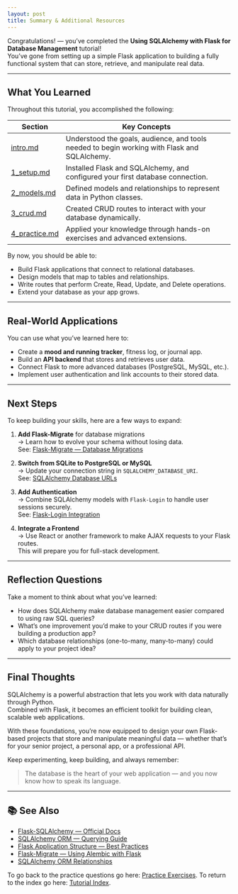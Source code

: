 ```yaml
---
layout: post
title: Summary & Additional Resources
---
```


Congratulations! — you’ve completed the **Using SQLAlchemy with Flask for Database Management** tutorial!  
You’ve gone from setting up a simple Flask application to building a fully functional system that can store, retrieve, and manipulate real data.

---

## What You Learned

Throughout this tutorial, you accomplished the following:

| Section | Key Concepts |
|----------|---------------|
| [intro.md](./intro.md) | Understood the goals, audience, and tools needed to begin working with Flask and SQLAlchemy. |
| [1_setup.md](./1_setup.md) | Installed Flask and SQLAlchemy, and configured your first database connection. |
| [2_models.md](./2_models.md) | Defined models and relationships to represent data in Python classes. |
| [3_crud.md](./3_crud.md) | Created CRUD routes to interact with your database dynamically. |
| [4_practice.md](./4_practice.md) | Applied your knowledge through hands-on exercises and advanced extensions. |

By now, you should be able to:
- Build Flask applications that connect to relational databases.  
- Design models that map to tables and relationships.  
- Write routes that perform Create, Read, Update, and Delete operations.  
- Extend your database as your app grows.  

---

## Real-World Applications

You can use what you’ve learned here to:
- Create a **mood and running tracker**, fitness log, or journal app.  
- Build an **API backend** that stores and retrieves user data.  
- Connect Flask to more advanced databases (PostgreSQL, MySQL, etc.).  
- Implement user authentication and link accounts to their stored data.  

---

## Next Steps

To keep building your skills, here are a few ways to expand:

1. **Add Flask-Migrate** for database migrations  
   → Learn how to evolve your schema without losing data.  
   See: [Flask-Migrate — Database Migrations](https://flask-migrate.readthedocs.io/en/latest/#usage)

2. **Switch from SQLite to PostgreSQL or MySQL**  
   → Update your connection string in `SQLALCHEMY_DATABASE_URI`.  
   See: [SQLAlchemy Database URLs](https://docs.sqlalchemy.org/en/20/core/engines.html#database-urls)

3. **Add Authentication**  
   → Combine SQLAlchemy models with `Flask-Login` to handle user sessions securely.  
   See: [Flask-Login Integration](https://flask-login.readthedocs.io/en/latest/#how-it-works)

4. **Integrate a Frontend**  
   → Use React or another framework to make AJAX requests to your Flask routes.  
   This will prepare you for full-stack development.

---

## Reflection Questions

Take a moment to think about what you’ve learned:
- How does SQLAlchemy make database management easier compared to using raw SQL queries?  
- What’s one improvement you’d make to your CRUD routes if you were building a production app?  
- Which database relationships (one-to-many, many-to-many) could apply to your project idea?

---

## Final Thoughts

SQLAlchemy is a powerful abstraction that lets you work with data naturally through Python.  
Combined with Flask, it becomes an efficient toolkit for building clean, scalable web applications.

With these foundations, you’re now equipped to design your own Flask-based projects that store and manipulate meaningful data — whether that’s for your senior project, a personal app, or a professional API.

Keep experimenting, keep building, and always remember:  
> The database is the heart of your web application — and you now know how to speak its language.

---

## 📚 See Also

- [Flask-SQLAlchemy — Official Docs](https://flask-sqlalchemy.palletsprojects.com/en/latest/#)  
- [SQLAlchemy ORM — Querying Guide](https://docs.sqlalchemy.org/en/20/orm/queryguide/index.html#queryguide)  
- [Flask Application Structure — Best Practices](https://flask.palletsprojects.com/en/latest/patterns/packages/#packages)  
- [Flask-Migrate — Using Alembic with Flask](https://flask-migrate.readthedocs.io/en/latest/#using-flask-migrate)  
- [SQLAlchemy ORM Relationships](https://docs.sqlalchemy.org/en/20/orm/relationship_api.html#sqlalchemy.orm.relationship)

To go back to the practice questions go here: [Practice Exercises](./practice.md). To return to the index go here: [Tutorial Index](./index.md).